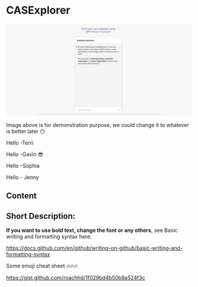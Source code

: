 # CASExplorer 

![GitHub Logo](/CASExplorer.png) 

Image above is for demonstration purpose, we could change it to whatever is better later 😶

Hello -Terri

Hello -Gavin 😎

Hello –Sophia

Hello - Jenny

## Content

## Short Description:

**If you want to use bold text, change the font or any others**, see Basic writing and formatting syntax here:

https://docs.github.com/en/github/writing-on-github/basic-writing-and-formatting-syntax

Some emoji cheat sheet :fire::fire::fire:

https://gist.github.com/roachhd/1f029bd4b50b8a524f3c

